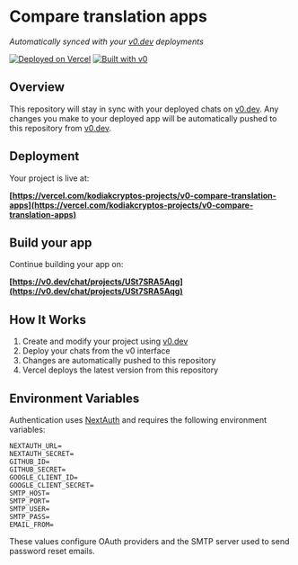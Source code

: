 # Compare translation apps

*Automatically synced with your [v0.dev](https://v0.dev) deployments*

[![Deployed on Vercel](https://img.shields.io/badge/Deployed%20on-Vercel-black?style=for-the-badge&logo=vercel)](https://vercel.com/kodiakcryptos-projects/v0-compare-translation-apps)
[![Built with v0](https://img.shields.io/badge/Built%20with-v0.dev-black?style=for-the-badge)](https://v0.dev/chat/projects/USt7SRA5Aqg)

## Overview

This repository will stay in sync with your deployed chats on [v0.dev](https://v0.dev).
Any changes you make to your deployed app will be automatically pushed to this repository from [v0.dev](https://v0.dev).

## Deployment

Your project is live at:

**[https://vercel.com/kodiakcryptos-projects/v0-compare-translation-apps](https://vercel.com/kodiakcryptos-projects/v0-compare-translation-apps)**

## Build your app

Continue building your app on:

**[https://v0.dev/chat/projects/USt7SRA5Aqg](https://v0.dev/chat/projects/USt7SRA5Aqg)**

## How It Works

1. Create and modify your project using [v0.dev](https://v0.dev)
2. Deploy your chats from the v0 interface
3. Changes are automatically pushed to this repository
4. Vercel deploys the latest version from this repository

## Environment Variables

Authentication uses [NextAuth](https://next-auth.js.org/) and requires the following environment variables:

```
NEXTAUTH_URL=
NEXTAUTH_SECRET=
GITHUB_ID=
GITHUB_SECRET=
GOOGLE_CLIENT_ID=
GOOGLE_CLIENT_SECRET=
SMTP_HOST=
SMTP_PORT=
SMTP_USER=
SMTP_PASS=
EMAIL_FROM=
```

These values configure OAuth providers and the SMTP server used to send password reset emails.
